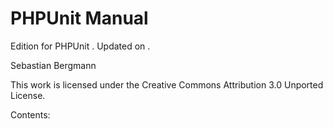 PHPUnit Manual
==============

Edition for PHPUnit . Updated on .

Sebastian Bergmann

This work is licensed under the Creative Commons Attribution 3.0
Unported License.

Contents:
